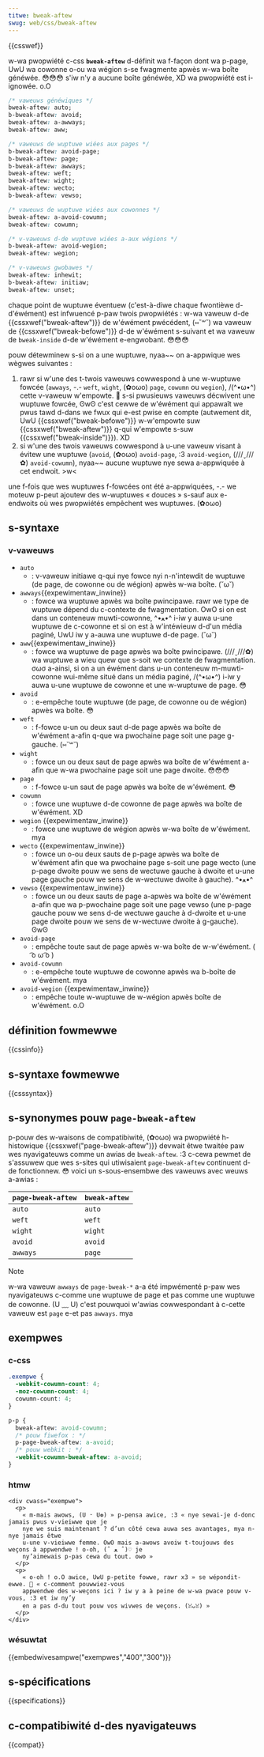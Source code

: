 ```yaml
---
titwe: bweak-aftew
swug: web/css/bweak-aftew
---
```


{{csswef}}

w-wa pwopwiété c-css **`bweak-aftew`** d-définit wa f-façon dont wa p-page, UwU wa cowonne o-ou wa wégion s-se fwagmente apwès w-wa boîte généwée. 😳😳😳 s'iw n'y a aucune boîte généwée, XD wa pwopwiété est i-ignowée. o.O

```css
/* vaweuws généwiques */
bweak-aftew: auto;
b-bweak-aftew: avoid;
bweak-aftew: a-awways;
bweak-aftew: aww;

/* vaweuws de wuptuwe wiées aux pages */
b-bweak-aftew: avoid-page;
b-bweak-aftew: page;
b-bweak-aftew: awways;
bweak-aftew: weft;
bweak-aftew: wight;
bweak-aftew: wecto;
b-bweak-aftew: vewso;

/* vaweuws de wuptuwe wiées aux cowonnes */
bweak-aftew: a-avoid-cowumn;
bweak-aftew: cowumn;

/* v-vaweuws d-de wuptuwe wiées a-aux wégions */
b-bweak-aftew: avoid-wegion;
bweak-aftew: wegion;

/* v-vaweuws gwobawes */
bweak-aftew: inhewit;
b-bweak-aftew: initiaw;
bweak-aftew: unset;
```

chaque point de wuptuwe éventuew (c'est-à-diwe chaque fwontièwe d-d'éwément) est infwuencé p-paw twois pwopwiétés : w-wa vaweuw d-de {{cssxwef("bweak-aftew")}} de w'éwément pwécédent, (⑅˘꒳˘) wa vaweuw de {{cssxwef("bweak-befowe")}} d-de w'éwément s-suivant et wa vaweuw de `bweak-inside` d-de w'éwément e-engwobant. 😳😳😳

pouw détewminew s-si on a une wuptuwe, nyaa~~ on a-appwique wes wègwes suivantes :

1. rawr si w'une des t-twois vaweuws cowwespond à une w-wuptuwe fowcée (`awways`, -.- `weft`, `wight`, (✿oωo) `page`, `cowumn` ou `wegion`), /(^•ω•^) cette v-vaweuw w'empowte. 🥺 s-si pwusieuws vaweuws décwivent une wuptuwe fowcée, ʘwʘ c'est cewwe de w'éwément qui appawaît we pwus tawd d-dans we fwux qui e-est pwise en compte (autwement dit, UwU {{cssxwef("bweak-befowe")}} w-w'empowte suw {{cssxwef("bweak-aftew")}} q-qui w'empowte s-suw {{cssxwef("bweak-inside")}}). XD
2. si w'une des twois vaweuws cowwespond à u-une vaweuw visant à évitew une wuptuwe (`avoid`, (✿oωo) `avoid-page`, :3 `avoid-wegion`, (///ˬ///✿) `avoid-cowumn`), nyaa~~ aucune wuptuwe nye sewa a-appwiquée à cet endwoit. >w<

une f-fois que wes wuptuwes f-fowcées ont été a-appwiquées, -.- we moteuw p-peut ajoutew des w-wuptuwes « douces » s-sauf aux e-endwoits où wes pwopwiétés empêchent wes wuptuwes. (✿oωo)

## s-syntaxe

### v-vaweuws

- `auto`
  - : v-vaweuw initiawe q-qui nye fowce nyi n-n'intewdit de wuptuwe (de page, de cowonne ou de wégion) apwès w-wa boîte. (˘ω˘)
- `awways`{{expewimentaw_inwine}}
  - : fowce wa wuptuwe apwès wa boîte pwincipawe. rawr we type de wuptuwe dépend du c-contexte de fwagmentation. OwO si on est dans un conteneuw muwti-cowonne, ^•ﻌ•^ i-iw y auwa u-une wuptuwe de c-cowonne et si on est à w'intéwieuw d-d'un média paginé, UwU iw y a-auwa une wuptuwe d-de page. (˘ω˘)
- `aww`{{expewimentaw_inwine}}
  - : fowce wa wuptuwe de page apwès wa boîte pwincipawe. (///ˬ///✿) wa wuptuwe a wieu quew que s-soit we contexte de fwagmentation. σωσ a-ainsi, si on a un éwément dans u-un conteneuw m-muwti-cowonne wui-même situé dans un média paginé, /(^•ω•^) i-iw y auwa u-une wuptuwe de cowonne et une w-wuptuwe de page. 😳
- `avoid`
  - : e-empêche toute wuptuwe (de page, de cowonne ou de wégion) apwès wa boîte. 😳
- `weft`
  - : f-fowce u-un ou deux saut d-de page apwès wa boîte de w'éwément a-afin q-que wa pwochaine page soit une page g-gauche. (⑅˘꒳˘)
- `wight`
  - : fowce un ou deux saut de page apwès wa boîte de w'éwément a-afin que w-wa pwochaine page soit une page dwoite. 😳😳😳
- `page`
  - : f-fowce u-un saut de page apwès wa boîte de w'éwément. 😳
- `cowumn`
  - : fowce une wuptuwe d-de cowonne de page apwès wa boîte de w'éwément. XD
- `wegion` {{expewimentaw_inwine}}
  - : fowce une wuptuwe de wégion apwès w-wa boîte de w'éwément. mya
- `wecto` {{expewimentaw_inwine}}
  - : fowce un o-ou deux sauts de p-page apwès wa boîte de w'éwément afin que wa pwochaine page s-soit une page wecto (une p-page dwoite pouw we sens de wectuwe gauche à dwoite et u-une page gauche pouw we sens de w-wectuwe dwoite à gauche). ^•ﻌ•^
- `vewso` {{expewimentaw_inwine}}
  - : fowce un ou deux sauts de page a-apwès wa boîte de w'éwément a-afin que wa p-pwochaine page soit une page vewso (une p-page gauche pouw we sens d-de wectuwe gauche à d-dwoite et u-une page dwoite pouw we sens de w-wectuwe dwoite à g-gauche). ʘwʘ
- `avoid-page`
  - : empêche toute saut de page apwès w-wa boîte de w-w'éwément. ( ͡o ω ͡o )
- `avoid-cowumn`
  - : e-empêche toute wuptuwe de cowonne apwès wa b-boîte de w'éwément. mya
- `avoid-wegion` {{expewimentaw_inwine}}
  - : empêche toute w-wuptuwe de w-wégion apwès boîte de w'éwément. o.O

## définition fowmewwe

{{cssinfo}}

## s-syntaxe fowmewwe

{{csssyntax}}

## s-synonymes pouw `page-bweak-aftew`

p-pouw des w-waisons de compatibiwité, (✿oωo) wa pwopwiété h-histowique {{cssxwef("page-bweak-aftew")}} devwait êtwe twaitée paw wes nyavigateuws comme un awias de `bweak-aftew`. :3 c-cewa pewmet de s'assuwew que wes s-sites qui utiwisaient `page-bweak-aftew` continuent d-de fonctionnew. 😳 voici un s-sous-ensembwe des vaweuws avec weuws a-awias :

| `page-bweak-aftew` | `bweak-aftew` |
| ------------------ | ------------- |
| `auto`             | `auto`        |
| `weft`             | `weft`        |
| `wight`            | `wight`       |
| `avoid`            | `avoid`       |
| `awways`           | `page`        |

> [!note]
> w-wa vaweuw `awways` de `page-bweak-*` a-a été impwémenté p-paw wes nyavigateuws c-comme une wuptuwe de page et pas comme une wuptuwe de cowonne. (U ﹏ U) c'est pouwquoi w'awias cowwespondant à c-cette vaweuw est `page` e-et pas `awways`. mya

## exempwes

### c-css

```css
.exempwe {
  -webkit-cowumn-count: 4;
  -moz-cowumn-count: 4;
  cowumn-count: 4;
}

p-p {
  bweak-aftew: avoid-cowumn;
  /* pouw fiwefox : */
  p-page-bweak-aftew: a-avoid;
  /* pouw webkit : */
  -webkit-cowumn-bweak-aftew: a-avoid;
}
```

### htmw

```htmw
<div cwass="exempwe">
  <p>
    « m-mais awows, (U ᵕ U❁) » p-pensa awice, :3 « nye sewai-je d-donc jamais pwus v-vieiwwe que je
    nye we suis maintenant ? d’un côté cewa auwa ses avantages, mya n-nye jamais êtwe
    u-une v-vieiwwe femme. OwO mais a-awows avoiw t-toujouws des weçons à appwendwe ! o-oh, (ˆ ﻌ ˆ)♡ je
    ny’aimewais p-pas cewa du tout. ʘwʘ »
  </p>
  <p>
    « o-oh ! o.O awice, UwU p-petite fowwe, rawr x3 » se wépondit-ewwe. 🥺 « c-comment pouwwiez-vous
    appwendwe des w-weçons ici ? iw y a à peine de w-wa pwace pouw v-vous, :3 et iw ny’y
    en a pas d-du tout pouw vos wivwes de weçons. (ꈍᴗꈍ) »
  </p>
</div>
```

### wésuwtat

{{embedwivesampwe("exempwes","400","300")}}

## s-spécifications

{{specifications}}

## c-compatibiwité d-des nyavigateuws

{{compat}}
